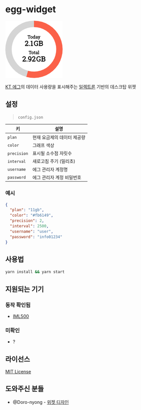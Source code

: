 # egg-widget

![screenshot](screenshot.png)

[KT 에그](http://www.infomark.co.kr)의 데이터 사용량을 표시해주는 [일렉트론](https://electronjs.org/) 기반의 데스크탑 위젯

## 설정

> `config.json`

| 키 | 설명 |
| -- | --- |
| `plan` | 현재 요금제의 데이터 제공량 |
| `color` | 그래프 색상 |
| `precision` | 표시될 소수점 자릿수 |
| `interval` | 새로고침 주기 (밀리초) |
| `username` | 에그 관리자 계정명 |
| `password` | 에그 관리자 계정 비밀번호 |

### 예시

```json
{
  "plan": "11gb",
  "color": "#fb6149",
  "precision": 2,
  "interval": 2500,
  "username": "user",
  "password": "info01234"
}
```

## 사용법

```bash
yarn install && yarn start
```

## 지원되는 기기

### 동작 확인됨

- [IML500](http://www.infomark.co.kr/shop/item.php?it_id=1499042001)

### 미확인

- ?

## 라이선스

[MIT License](LICENSE)

## 도와주신 분들
* @Doro-nyong - [위젯 디자인](https://twitter.com/dnpfcltmdnjsdid/status/1083828614355767296)